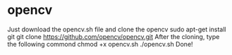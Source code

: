 # opencv
Just download the opencv.sh file and clone the opencv
sudo apt-get install git
git clone https://github.com/opencv/opencv.git
After the cloning, type the following commond
chmod +x opencv.sh
./opencv.sh
Done!
